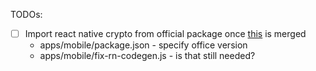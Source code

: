 TODOs: 

- [ ] Import react native crypto from official package once [this](https://github.com/margelo/react-native-quick-crypto/pull/153) is merged
  - apps/mobile/package.json - specify office version
  - apps/mobile/fix-rn-codegen.js - is that still needed?
